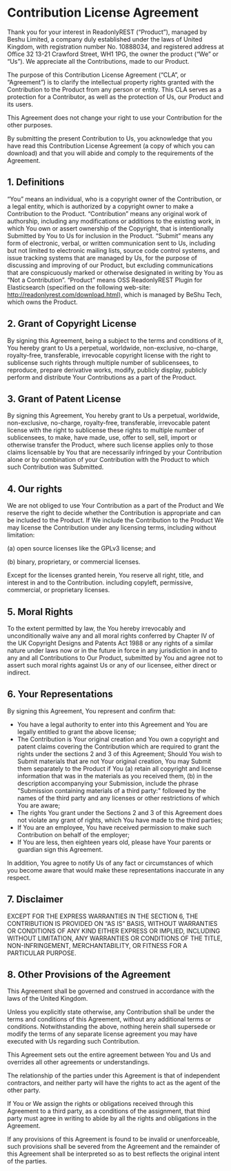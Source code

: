 # Contribution License Agreement


Thank you for your interest in ReadonlyREST (“Product”), managed by Beshu Limited, a company duly established under the laws of United Kingdom, with registration number No. 10888034, and registered address at Office 32 13-21 Crawford Street, WH1 1PG, the owner the product (“We” or “Us”). We appreciate all the Contributions, made to our Product.

The purpose of this Contribution License Agreement (“CLA”, or “Agreement”) is to clarify the intellectual property rights granted with the Contribution to the Product from any person or entity. This CLA serves as a protection for a Contributor, as well as the protection of Us, our Product and its users.

This Agreement does not change your right to use your Contribution for the other purposes.


By submitting the present Contribution to Us, you acknowledge that you have read this Contribution License Agreement (a copy of which you can download) and that you will abide and comply to the requirements of the Agreement.



## 1. Definitions
“You” means an individual, who is a copyright owner of the Contribution, or a legal entity, which is authorized by a copyright owner to make a Contribution to the Product.
“Contribution” means any original work of authorship, including any modifications or additions to the existing work, in which You own or assert ownership of the Copyright, that is intentionally Submitted by You to Us for inclusion in the Product.
“Submit” means any form of electronic, verbal, or written communication sent to Us, including but not limited to electronic mailing lists, source code control systems, and issue tracking systems that are managed by Us, for the purpose of discussing and improving of our Product, but excluding communications that are conspicuously marked or otherwise designated in writing by You as “Not a Contribution”.
“Product” means OSS ReadonlyREST Plugin for Elasticsearch (specified on the following web-site: http://readonlyrest.com/download.html), which is managed by BeShu Tech, which owns the Product.


## 2. Grant of Copyright License
By signing this Agreement, being a subject to the terms and conditions of it, You hereby grant to Us a perpetual, worldwide, non-exclusive, no-charge, royalty-free, transferable, irrevocable copyright license with the right to sublicense such rights through multiple number of sublicensees, to reproduce, prepare derivative works, modify, publicly display, publicly perform and distribute Your Contributions as a part of the Product.

## 3. Grant of Patent License 
By signing this Agreement, You hereby grant to Us a perpetual, worldwide, non-exclusive, no-charge, royalty-free, transferable, irrevocable patent license with the right to sublicense these rights to multiple number of sublicensees, to make, have made, use, offer to sell, sell, import or otherwise transfer the Product, where such license applies only to those claims licensable by You that are necessarily infringed by your Contribution alone or by combination of your Contribution with the Product to which such Contribution was Submitted. 

## 4. Our rights 
We are not obliged to use Your Contribution as a part of the Product and We reserve the right to decide whether the Contribution is appropriate and can be included to the Product.
If We include the Contribution to the Product We may license the Contribution under any licensing terms, including without limitation: 

(a) open source licenses like the GPLv3 license; and 

(b) binary, proprietary, or commercial licenses. 

Except for the licenses granted herein, You reserve all right, title, and interest in and to the Contribution. including copyleft, permissive, commercial, or proprietary licenses.


## 5. Moral Rights
To the extent permitted by law, the You hereby irrevocably and unconditionally waive any and all moral rights conferred by Chapter IV of the UK Copyright Designs and Patents Act 1988 or any rights of a similar nature under laws now or in the future in force in any jurisdiction in and to any and all Contributions to Our Product, submitted by You and agree not to assert such moral rights against Us or any of our licensee, either direct or indirect.


## 6. Your Representations
By signing this Agreement, You represent and confirm that:


* You have a legal authority to enter into this Agreement and You are legally entitled to grant the above license;
* The Contribution is Your original creation and You own a copyright and patent claims covering the Contribution which are required to grant the rights under the sections 2 and 3 of this Agreement; Should You wish to Submit materials that are not Your original creation, You may Submit them separately to the Product if You (a) retain all copyright and license information that was in the materials as you received them, (b) in the description accompanying your Submission, include the phrase "Submission containing materials of a third party:" followed by the names of the third party and any licenses or other restrictions of which You are aware;
* The rights You grant under the Sections 2 and 3 of this Agreement does not violate any grant of rights, which You have made to the third parties;
* If You are an employee, You have received permission to make such Contribution on behalf of the employer;
* If You are less, then eighteen years old, please have Your parents or guardian sign this Agreement.


In addition, You agree to notify Us of any fact or circumstances of which you become aware that would make these representations inaccurate in any respect.


## 7. Disclaimer 
EXCEPT FOR THE EXPRESS WARRANTIES IN THE SECTION 6, THE CONTRIBUTION IS PROVIDED ON “AS IS” BASIS, WITHOUT WARRANTIES OR CONDITIONS OF ANY KIND EITHER EXPRESS OR IMPLIED, INCLUDING WITHOUT LIMITATION, ANY WARRANTIES OR CONDITIONS OF THE TITLE, NON-INFRINGEMENT, MERCHANTABILITY, OR FITNESS FOR A PARTICULAR PURPOSE. 


## 8. Other Provisions of the Agreement
This Agreement shall be governed and construed in accordance with the laws of the United Kingdom.

Unless you explicitly state otherwise, any Contribution shall be under the terms and conditions of this Agreement, without any additional terms or conditions. Notwithstanding the above, nothing herein shall supersede or modify the terms of any separate license agreement you may have executed with Us regarding such Contribution.

This Agreement sets out the entire agreement between You and Us and overrides all other agreements or understandings.

The relationship of the parties under this Agreement is that of independent contractors, and neither party will have the rights to act as the agent of the other party.

If You or We assign the rights or obligations received through this Agreement to a third party, as a conditions of the assignment, that third party must agree in writing to abide by all the rights and obligations in the Agreement. 

If any provisions of this Agreement is found to be invalid or unenforceable, such provisions shall be severed from the Agreement and the remainder of this Agreement shall be interpreted so as to best reflects the original intent of the parties.
